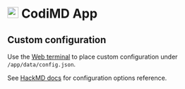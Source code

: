 # <img src="/documentation/img/codimd-logo.png" width="25px"> CodiMD App

## Custom configuration

Use the [Web terminal](/documentation//documentation/apps#web-terminal)
to place custom configuration under `/app/data/config.json`.

See [HackMD docs](https://github.com/codimdio/codimd/wiki/Configuration-Files-and-Application-Settings)
for configuration options reference.

